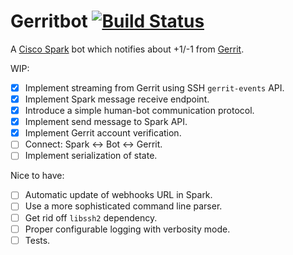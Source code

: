# Gerritbot [![Build Status](https://travis-ci.org/boxdot/gerritbot-rs.svg?branch=master)](https://travis-ci.org/boxdot/gerritbot-rs)

A [Cisco Spark](https://www.ciscospark.com) bot which notifies about +1/-1 from [Gerrit](https://www.gerritcodereview.com).

WIP:

- [x] Implement streaming from Gerrit using SSH `gerrit-events` API.
- [x] Implement Spark message receive endpoint.
- [x] Introduce a simple human-bot communication protocol.
- [x] Implement send message to Spark API.
- [x] Implement Gerrit account verification.
- [ ] Connect: Spark <-> Bot <-> Gerrit.
- [ ] Implement serialization of state.

Nice to have:

- [ ] Automatic update of webhooks URL in Spark.
- [ ] Use a more sophisticated command line parser.
- [ ] Get rid off `libssh2` dependency.
- [ ] Proper configurable logging with verbosity mode.
- [ ] Tests.
